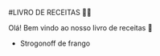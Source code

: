 #LIVRO DE RECEITAS :man_cook:

Olá! Bem vindo ao nosso livro de receitas :wave:

- Strogonoff de frango
